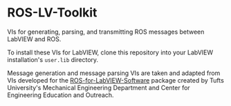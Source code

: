 # ROS-LV-Toolkit
VIs for generating, parsing, and transmitting ROS messages between LabVIEW and ROS.

To install these VIs for LabVIEW, clone this repository into your LabVIEW installation's `user.lib` directory.

Message generation and message parsing VIs are taken and adapted from VIs developed for the [ROS-for-LabVIEW-Software](https://github.com/tuftsBaxter/ROS-for-LabVIEW-Software) package created by Tufts University's Mechanical Engineering Department and Center for Engineering Education and Outreach.
